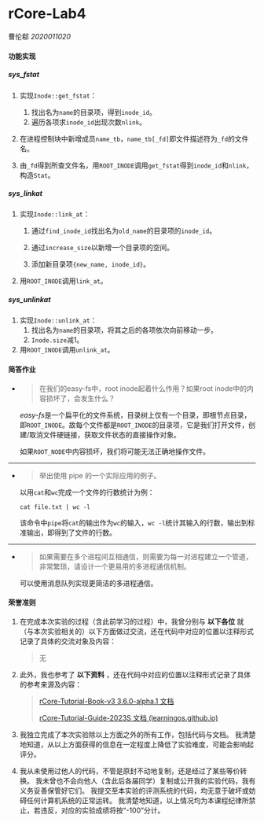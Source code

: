 # rCore-Lab4

曹伦郗 *2020011020*

#### 功能实现

##### sys_fstat

1. 实现`Inode::get_fstat`：
   1. 找出名为`name`的目录项，得到`inode_id`。
   2. 遍历各项求`inode_id`出现次数`nlink`。

2. 在进程控制块中新增成员`name_tb`，`name_tb[_fd]`即文件描述符为`_fd`的文件名。
3. 由`_fd`得到所查文件名，用`ROOT_INODE`调用`get_fstat`得到`inode_id`和`nlink`，构造`Stat`。

##### sys_linkat

1. 实现`Inode::link_at`：

   1. 通过`find_inode_id`找出名为`old_name`的目录项的`inode_id`。

   2. 通过`increase_size`以新增一个目录项的空间。

   3. 添加新目录项`{new_name, inode_id}`。

2. 用`ROOT_INODE`调用`link_at`。

##### sys_unlinkat

1. 实现`Inode::unlink_at`：
   1. 找出名为`name`的目录项，将其之后的各项依次向前移动一步。
   2. `Inode.size`减1。
2. 用`ROOT_INODE`调用`unlink_at`。

#### 简答作业

- > 在我们的easy-fs中，root inode起着什么作用？如果root inode中的内容损坏了，会发生什么？

  *easy-fs*是一个扁平化的文件系统，目录树上仅有一个目录，即根节点目录，即`ROOT_INODE`。故每个文件都是`ROOT_INODE`的目录项，它是我们打开文件，创建/取消文件硬链接，获取文件状态的直接操作对象。

  如果`ROOT_NODE`中内容损坏，我们将可能无法正确地操作文件。

---

- > 举出使用 pipe 的一个实际应用的例子。

  以用`cat`和`wc`完成一个文件的行数统计为例：

  ```shell
  cat file.txt | wc -l
  ```

  该命令中`pipe`将`cat`的输出作为`wc`的输入，`wc -l`统计其输入的行数，输出到标准输出，即得到了文件的行数。

---

- > 如果需要在多个进程间互相通信，则需要为每一对进程建立一个管道，非常繁琐，请设计一个更易用的多进程通信机制。

  可以使用消息队列实现更简洁的多进程通信。

#### 荣誉准则

1. 在完成本次实验的过程（含此前学习的过程）中，我曾分别与 **以下各位** 就（与本次实验相关的）以下方面做过交流，还在代码中对应的位置以注释形式记录了具体的交流对象及内容：

   > 无

2. 此外，我也参考了 **以下资料** ，还在代码中对应的位置以注释形式记录了具体的参考来源及内容：

   > [rCore-Tutorial-Book-v3 3.6.0-alpha.1 文档](https://learningos.github.io/rCore-Tutorial-Book-v3/index.html#)
   >
   > [rCore-Tutorial-Guide-2023S 文档 (learningos.github.io)](https://learningos.github.io/rCore-Tutorial-Guide-2023S/index.html)

3. 我独立完成了本次实验除以上方面之外的所有工作，包括代码与文档。 我清楚地知道，从以上方面获得的信息在一定程度上降低了实验难度，可能会影响起评分。

4. 我从未使用过他人的代码，不管是原封不动地复制，还是经过了某些等价转换。 我未曾也不会向他人（含此后各届同学）复制或公开我的实验代码，我有义务妥善保管好它们。 我提交至本实验的评测系统的代码，均无意于破坏或妨碍任何计算机系统的正常运转。 我清楚地知道，以上情况均为本课程纪律所禁止，若违反，对应的实验成绩将按“-100”分计。